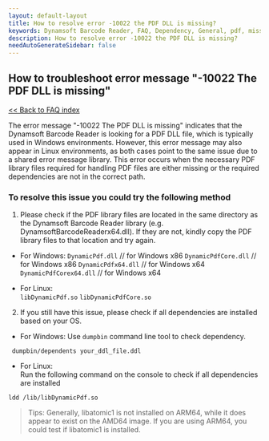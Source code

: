 ```yaml
---
layout: default-layout
title: How to resolve error -10022 the PDF DLL is missing?
keywords: Dynamsoft Barcode Reader, FAQ, Dependency, General, pdf, missing
description: How to resolve error -10022 the PDF DLL is missing?
needAutoGenerateSidebar: false
---
```


## How to troubleshoot error message "-10022 The PDF DLL is missing"

[<< Back to FAQ index](index.md)

The error message "-10022 The PDF DLL is missing" indicates that the Dynamsoft Barcode Reader is looking for a PDF DLL file, which is typically used in Windows environments. However, this error message may also appear in Linux environments, as both cases point to the same issue due to a shared error message library. This error occurs when the necessary PDF library files required for handling PDF files are either missing or the required dependencies are not in the correct path.

### To resolve this issue you could try the following method

1. Please check if the PDF library files are located in the same directory as the Dynamsoft Barcode Reader library (e.g. DynamsoftBarcodeReaderx64.dll). If they are not, kindly copy the PDF library files to that location and try again. 

- For Windows:
 `DynamicPdf.dll` // for Windows x86
 `DynamicPdfCore.dll` // for Windows x86
 `DynamicPdfx64.dll` // for Windows x64
 `DynamicPdfCorex64.dll` // for Windows x64

- For Linux:  
 `libDynamicPdf.so`
 `libDynamicPdfCore.so`
  
2. If you still have this issue, please check if all dependencies are installed based on your OS.

- For Windows:
 Use `dumpbin` command line tool to check dependency.
 ```
  dumpbin/dependents your_ddl_file.ddl
 ```

- For Linux:  
 Run the following command on the console to check if all dependencies are installed
 ```
 ldd /lib/libDynamicPdf.so
 ```
 > Tips:
 > Generally, libatomic1 is not installed on ARM64, while it does appear to exist on the AMD64 image. If you are using ARM64, you could test if libatomic1 is installed.
